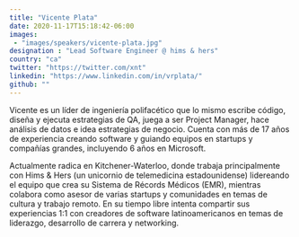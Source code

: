 ```yaml
---
title: "Vicente Plata"
date: 2020-11-17T15:18:42-06:00
images:
 - "images/speakers/vicente-plata.jpg"
designation : "Lead Software Engineer @ hims & hers"
country: "ca"
twitter: "https://twitter.com/xnt"
linkedin: "https://www.linkedin.com/in/vrplata/"
github: ""
---
```


Vicente es un líder de ingeniería polifacético que lo mismo escribe código, diseña y ejecuta estrategias de QA, juega a ser Project Manager, hace análisis de datos e idea estrategias de negocio. Cuenta con más de 17 años de experiencia creando software y guiando equipos en startups y compañías grandes, incluyendo 6 años en Microsoft.

Actualmente radica en Kitchener-Waterloo, donde trabaja principalmente con Hims & Hers (un unicornio de telemedicina estadounidense) lidereando el equipo que crea su Sistema de Récords Médicos (EMR), mientras colabora como asesor de varias startups y comunidades en temas de cultura y trabajo remoto. En su tiempo libre intenta compartir sus experiencias 1:1 con creadores de software latinoamericanos en temas de liderazgo, desarrollo de carrera y networking. 